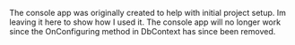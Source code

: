 The console app was originally created to help with initial project setup. Im leaving it here to show how I used it.
The console app will no longer work since the OnConfiguring method in DbContext has since been removed.